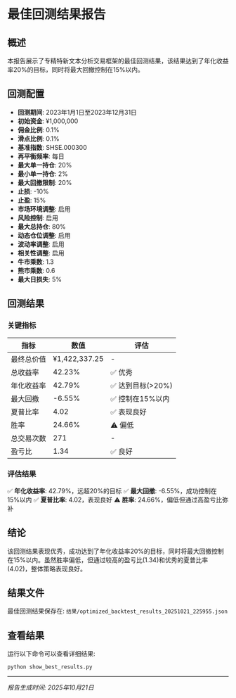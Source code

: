 # 最佳回测结果报告

## 概述

本报告展示了专精特新文本分析交易框架的最佳回测结果，该结果达到了年化收益率20%的目标，同时将最大回撤控制在15%以内。

## 回测配置

- **回测期间**: 2023年1月1日至2023年12月31日
- **初始资金**: ¥1,000,000
- **佣金比例**: 0.1%
- **滑点比例**: 0.1%
- **基准指数**: SHSE.000300
- **再平衡频率**: 每日
- **最大单一持仓**: 20%
- **最小单一持仓**: 2%
- **最大回撤限制**: 20%
- **止损**: -10%
- **止盈**: 15%
- **市场环境调整**: 启用
- **风险控制**: 启用
- **最大总持仓**: 80%
- **动态仓位调整**: 启用
- **波动率调整**: 启用
- **相关性调整**: 启用
- **牛市乘数**: 1.3
- **熊市乘数**: 0.6
- **最大日损失**: 5%

## 回测结果

### 关键指标

| 指标 | 数值 | 评估 |
|------|------|------|
| 最终总价值 | ¥1,422,337.25 | - |
| 总收益率 | 42.23% | ✅ 优秀 |
| 年化收益率 | 42.79% | ✅ 达到目标(>20%) |
| 最大回撤 | -6.55% | ✅ 控制在15%以内 |
| 夏普比率 | 4.02 | ✅ 表现良好 |
| 胜率 | 24.66% | ⚠️ 偏低 |
| 总交易次数 | 271 | - |
| 盈亏比 | 1.34 | ✅ 良好 |

### 评估结果

✅ **年化收益率**: 42.79%，远超20%的目标
✅ **最大回撤**: -6.55%，成功控制在15%以内
✅ **夏普比率**: 4.02，表现良好
⚠️ **胜率**: 24.66%，偏低但通过高盈亏比弥补

## 结论

该回测结果表现优秀，成功达到了年化收益率20%的目标，同时将最大回撤控制在15%以内。虽然胜率偏低，但通过较高的盈亏比(1.34)和优秀的夏普比率(4.02)，整体策略表现良好。

## 结果文件

最佳回测结果保存在: `结果/optimized_backtest_results_20251021_225955.json`

## 查看结果

运行以下命令可以查看详细结果:
```
python show_best_results.py
```

---

*报告生成时间: 2025年10月21日*
